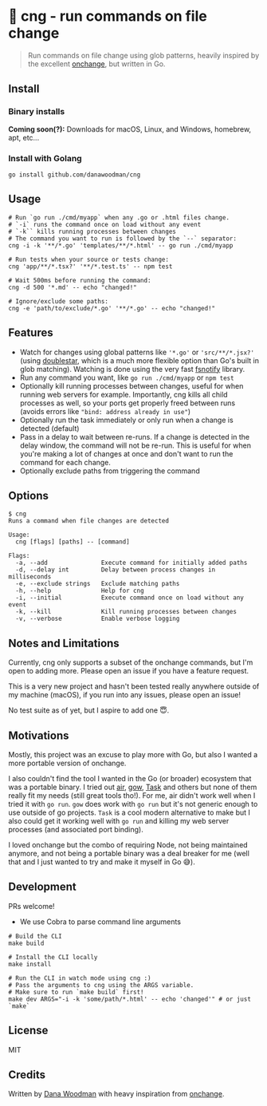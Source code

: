 # 🔭 cng - run commands on file change

> Run commands on file change using glob patterns, heavily inspired by the excellent [onchange][onchange], but written in Go.

## Install

### Binary installs

**Coming soon(?):** Downloads for macOS, Linux, and Windows, homebrew, apt, etc...

### Install with Golang

```shell
go install github.com/danawoodman/cng
```

## Usage

```shell
# Run `go run ./cmd/myapp` when any .go or .html files change.
# `-i` runs the command once on load without any event
# `-k`` kills running processes between changes
# The command you want to run is followed by the `--` separator:
cng -i -k '**/*.go' 'templates/**/*.html' -- go run ./cmd/myapp

# Run tests when your source or tests change:
cng 'app/**/*.tsx?' '**/*.test.ts' -- npm test

# Wait 500ms before running the command:
cng -d 500 '*.md' -- echo "changed!"

# Ignore/exclude some paths:
cng -e 'path/to/exclude/*.go' '**/*.go' -- echo "changed!"
```

## Features

- Watch for changes using global patterns like `'*.go'` or `'src/**/*.jsx?'` (using [doublestar][doublestar], which is a much more flexible option than Go's built in glob matching). Watching is done using the very fast [fsnotify][fsnotify] library.
- Run any command you want, like `go run ./cmd/myapp` or `npm test`
- Optionally kill running processes between changes, useful for when running web servers for example. Importantly, cng kills all child processes as well, so your ports get properly freed between runs (avoids errors like `"bind: address already in use"`)
- Optionally run the task immediately or only run when a change is detected (default)
- Pass in a delay to wait between re-runs. If a change is detected in the delay window, the command will not be re-run. This is useful for when you're making a lot of changes at once and don't want to run the command for each change.
- Optionally exclude paths from triggering the command

## Options

```
$ cng
Runs a command when file changes are detected

Usage:
  cng [flags] [paths] -- [command]

Flags:
  -a, --add               Execute command for initially added paths
  -d, --delay int         Delay between process changes in milliseconds
  -e, --exclude strings   Exclude matching paths
  -h, --help              Help for cng
  -i, --initial           Execute command once on load without any event
  -k, --kill              Kill running processes between changes
  -v, --verbose           Enable verbose logging
```

## Notes and Limitations

Currently, cng only supports a subset of the onchange commands, but I'm open to adding more. Please open an issue if you have a feature request.

This is a very new project and hasn't been tested really anywhere outside of my machine (macOS), if you run into any issues, please open an issue!

No test suite as of yet, but I aspire to add one 😇.

## Motivations

Mostly, this project was an excuse to play more with Go, but also I wanted a more portable version of onchange.

I also couldn't find the tool I wanted in the Go (or broader) ecosystem that was a portable binary. I tried out [air][air], [gow][gow], [Task][task] and others but none of them really fit my needs (still great tools tho!). For me, air didn't work well when I tried it with `go run`. `gow` does work with `go run` but it's not generic enough to use outside of go projects. `Task` is a cool modern alternative to make but I also could get it working well with `go run` and killing my web server processes (and associated port binding).

I loved onchange but the combo of requiring Node, not being maintained anymore, and not being a portable binary was a deal breaker for me (well that and I just wanted to try and make it myself in Go 😅).

## Development

PRs welcome!

- We use Cobra to parse command line arguments

```shell
# Build the CLI
make build

# Install the CLI locally
make install

# Run the CLI in watch mode using cng :)
# Pass the arguments to cng using the ARGS variable.
# Make sure to run `make build` first!
make dev ARGS="-i -k 'some/path/*.html' -- echo 'changed'" # or just `make`
```

## License

MIT

## Credits

Written by [Dana Woodman](https://danawoodman.com) with heavy inspiration from [onchange][onchange].

[onchange]: https://github.com/Qard/onchange
[air]: https://github.com/cosmtrek/air
[gow]: https://github.com/mitranim/gow
[task]: https://github.com/go-task/task
[doublestar]: https://github.com/bmatcuk/doublestar
[fsnotify]: https://github.com/fsnotify/fsnotify
